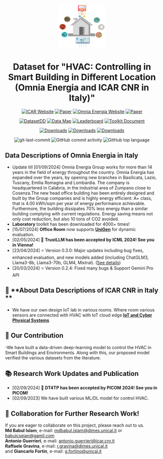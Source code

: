 <div align="center">


<img src="https://raw.githubusercontent.com/babulcseian/babulcseian.github.io/refs/heads/main/PhD%20Dataset/Omnia%20Dataset.png" width="30%">

# Dataset for "**HVAC: Controlling in Smart Building in Different Location (Omnia Energia and ICAR CNR in Italy)**"

[![ICAR Website](https://img.shields.io/badge/Website-%F0%9F%8C%8D-blue?style=for-the-badge&logoWidth=40)](https://www.icar.cnr.it/)
[![Paper](https://img.shields.io/badge/Paper-%F0%9F%8E%93-lightgrey?style=for-the-badge&logoWidth=40)](https://scholar.google.com/citations?hl=en&user=Zaf5EhQAAAAJ&view_op=list_works&authuser=1&sortby=pubdate)
[![Omnia Energia Website](https://img.shields.io/badge/Website-%F0%9F%8C%8D-blue?style=for-the-badge&logoWidth=40)](https://www.omniaenergia.it/)
[![Paper](https://img.shields.io/badge/Paper-%F0%9F%8E%93-lightgrey?style=for-the-badge&logoWidth=40)](https://scholar.google.com/citations?hl=en&user=Zaf5EhQAAAAJ&view_op=list_works&authuser=1&sortby=pubdate)

[![DatasetDD](https://img.shields.io/badge/Dataset-%F0%9F%92%BE-green?style=for-the-badge&logoWidth=40)](https://huggingface.co/datasets/TrustLLM/TrustLLM-dataset)
[![Data Map](https://img.shields.io/badge/Data%20Map-%F0%9F%8D%9F-orange?style=for-the-badge&logoWidth=40)](https://github.com/babulcseian/babulcseian.github.io/tree/main/PhD%20Dataset)
[![Leaderboard](https://img.shields.io/badge/Leaderboard-%F0%9F%9A%80-brightgreen?style=for-the-badge&logoWidth=40)](https://github.com/babulcseian/babulcseian.github.io/tree/main/PhD%20Dataset)
[![Toolkit Document](https://img.shields.io/badge/Toolkit%20Document-%F0%9F%93%9A-blueviolet?style=for-the-badge&logoWidth=40)](https://www.tensorflow.org/resources/learn-ml/basics-of-machine-learning)

[![Downloads](https://static.pepy.tech/badge/trustllm)](https://babulcseian.github.io/contact)
[![Downloads](https://static.pepy.tech/badge/trustllm/month)](https://babulcseian.github.io/contact)
[![Downloads](https://static.pepy.tech/badge/trustllm/week)](https://babulcseian.github.io/contact)


<img src="https://img.shields.io/github/last-commit/HowieHwong/TrustLLM?style=flat-square&color=5D6D7E" alt="git-last-commit" />
<img src="https://img.shields.io/github/commit-activity/m/HowieHwong/TrustLLM?style=flat-square&color=5D6D7E" alt="GitHub commit activity" />
<img src="https://img.shields.io/github/languages/top/HowieHwong/TrustLLM?style=flat-square&color=5D6D7E" alt="GitHub top language" />
</div>

<div>


## Data Descriptions of Omnia Energia in Italy
- Update till [01/09/2024]
Omnia Energia Group works for more than 14 years in the field of energy throughout the country. Omnia Energia has expanded over the years, by opening new branches in Basilicata, Lazio, Tuscany, Emilia Romagna and Lombardia. The company is headquartered in Calabria, in the industrial area of Zumpano close to Cosenza.The new head office building has been entirely designed and built by the Group companies and is highly energy efficient: A+ class, that is 4.00 kWh/sqm per year of energy performance achievable. Furthermore, the building dissipates 70% less energy than a similar building complying with current regulations. Energy saving means not only cost reduction, but also 10 tons of CO2 avoided.
- **Laboratory** toolkit has been downloaded for 4000+ times!
- [15/07/2024] **Office Room** now supports [**UniGen**](https://unigen-framework.github.io/) for dynamic evaluation.
- [02/05/2024] 🥂 **TrustLLM has been accepted by ICML 2024! See you in Vienna!**
- [23/04/2024] :star: Version 0.3.0: Major updates including bug fixes, enhanced evaluation, and new models added (including ChatGLM3, Llama3-8b, Llama3-70b, GLM4, Mixtral). ([See details](https://howiehwong.github.io/TrustLLM/changelog.html))
- [20/03/2024] :star: Version 0.2.4: Fixed many bugs & Support Gemini Pro API


## 🙋 **About Data Descriptions of ICAR CNR in Italy **
- We have our own design IoT lab in various rooms. Where room various sensors are connected with HVAC with IoT cloud edge [**IoT and Cyber Physical Systems**](https://www.icar.cnr.it/en/iot-cyber-physical-systems)

## 📣 **Our Contribution**
-We have built a data-driven deep-learning model to control the HVAC in Smart Buildings and Environments. Along with this, our proposed model verified the various datasets from the literature. 

## 📚 **Research Work Updates and Publication**
- [02/09/2024] 🥂 **DT4TP has been accepted by PICOM 2024! See you in PICOM!**
- [02/09/2023] We have built various ML/DL model for control HVAC.

## 🧬 **Collaboration for Further Research Work**!

If you are eager to collaborate on this project, please reach out to us. <br>
**Md Babul Islam**, e-mail: mdbabul.islam@dimes.unical.it or babulcseian@gamil.com <br>
**Antonio Guerrieri**, e-mail: antonio.guerrieri@icar.cnr.it <br>
**Raffaele Gravina**, e-mail: r.gravina@dimes.unical.it <br> and
**Giancarlo Fortin**, e-mail: g.fortino@unical.it <br>


